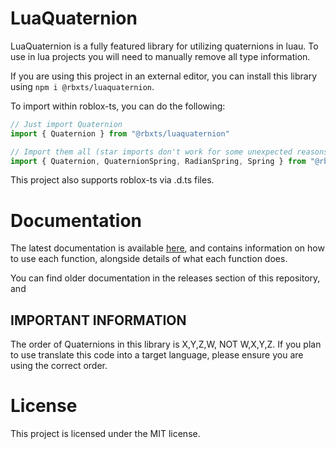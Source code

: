 # LuaQuaternion

LuaQuaternion is a fully featured library for utilizing quaternions in luau.
To use in lua projects you will need to manually remove all type information.

If you are using this project in an external editor, you can install this library using `npm i @rbxts/luaquaternion`.

To import within roblox-ts, you can do the following:

```ts
// Just import Quaternion
import { Quaternion } from "@rbxts/luaquaternion"

// Import them all (star imports don't work for some unexpected reasons)
import { Quaternion, QuaternionSpring, RadianSpring, Spring } from "@rbxts/luaquaternion"
```

This project also supports roblox-ts via .d.ts files.

# Documentation

The latest documentation is available [here](https://probablytukars.github.io/LuaQuaternion/), and contains information on how to use each function, alongside details of what each function does.

You can find older documentation in the releases section of this repository, and 

## IMPORTANT INFORMATION
The order of Quaternions in this library is X,Y,Z,W, NOT W,X,Y,Z. If you plan to use translate this code into a target language, please ensure you are using the correct order.

# License

This project is licensed under the MIT license.
